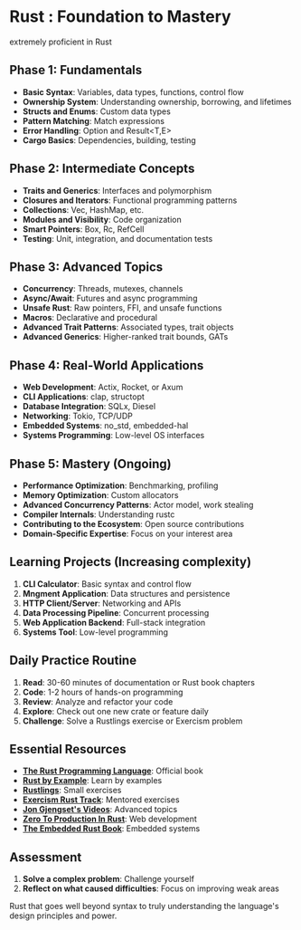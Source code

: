# Rust : Foundation to Mastery

extremely proficient in Rust

## Phase 1: Fundamentals

- **Basic Syntax**: Variables, data types, functions, control flow
- **Ownership System**: Understanding ownership, borrowing, and lifetimes
- **Structs and Enums**: Custom data types
- **Pattern Matching**: Match expressions
- **Error Handling**: Option<T> and Result<T,E>
- **Cargo Basics**: Dependencies, building, testing

## Phase 2: Intermediate Concepts

- **Traits and Generics**: Interfaces and polymorphism
- **Closures and Iterators**: Functional programming patterns
- **Collections**: Vec, HashMap, etc.
- **Modules and Visibility**: Code organization
- **Smart Pointers**: Box<T>, Rc<T>, RefCell<T>
- **Testing**: Unit, integration, and documentation tests

## Phase 3: Advanced Topics

- **Concurrency**: Threads, mutexes, channels
- **Async/Await**: Futures and async programming
- **Unsafe Rust**: Raw pointers, FFI, and unsafe functions
- **Macros**: Declarative and procedural
- **Advanced Trait Patterns**: Associated types, trait objects
- **Advanced Generics**: Higher-ranked trait bounds, GATs

## Phase 4: Real-World Applications

- **Web Development**: Actix, Rocket, or Axum
- **CLI Applications**: clap, structopt
- **Database Integration**: SQLx, Diesel
- **Networking**: Tokio, TCP/UDP
- **Embedded Systems**: no_std, embedded-hal
- **Systems Programming**: Low-level OS interfaces

## Phase 5: Mastery (Ongoing)

- **Performance Optimization**: Benchmarking, profiling
- **Memory Optimization**: Custom allocators
- **Advanced Concurrency Patterns**: Actor model, work stealing
- **Compiler Internals**: Understanding rustc
- **Contributing to the Ecosystem**: Open source contributions
- **Domain-Specific Expertise**: Focus on your interest area

## Learning Projects (Increasing complexity)

1. **CLI Calculator**: Basic syntax and control flow
2. **Mngment Application**: Data structures and persistence
3. **HTTP Client/Server**: Networking and APIs
4. **Data Processing Pipeline**: Concurrent processing
5. **Web Application Backend**: Full-stack integration
6. **Systems Tool**: Low-level programming

## Daily Practice Routine

1. **Read**: 30-60 minutes of documentation or Rust book chapters
2. **Code**: 1-2 hours of hands-on programming
3. **Review**: Analyze and refactor your code
4. **Explore**: Check out one new crate or feature daily
5. **Challenge**: Solve a Rustlings exercise or Exercism problem

## Essential Resources

- **[The Rust Programming Language](https://doc.rust-lang.org/book/)**: Official book
- **[Rust by Example](https://doc.rust-lang.org/rust-by-example/)**: Learn by examples
- **[Rustlings](https://github.com/rust-lang/rustlings)**: Small exercises
- **[Exercism Rust Track](https://exercism.org/tracks/rust)**: Mentored exercises
- **[Jon Gjengset's Videos](https://www.youtube.com/c/JonGjengset)**: Advanced topics
- **[Zero To Production In Rust](https://www.zero2prod.com/)**: Web development
- **[The Embedded Rust Book](https://doc.rust-lang.org/stable/embedded-book/)**: Embedded systems

## Assessment

1. **Solve a complex problem**: Challenge yourself
2. **Reflect on what caused difficulties**: Focus on improving weak areas

Rust that goes well beyond syntax to truly understanding the language's design principles and power.

